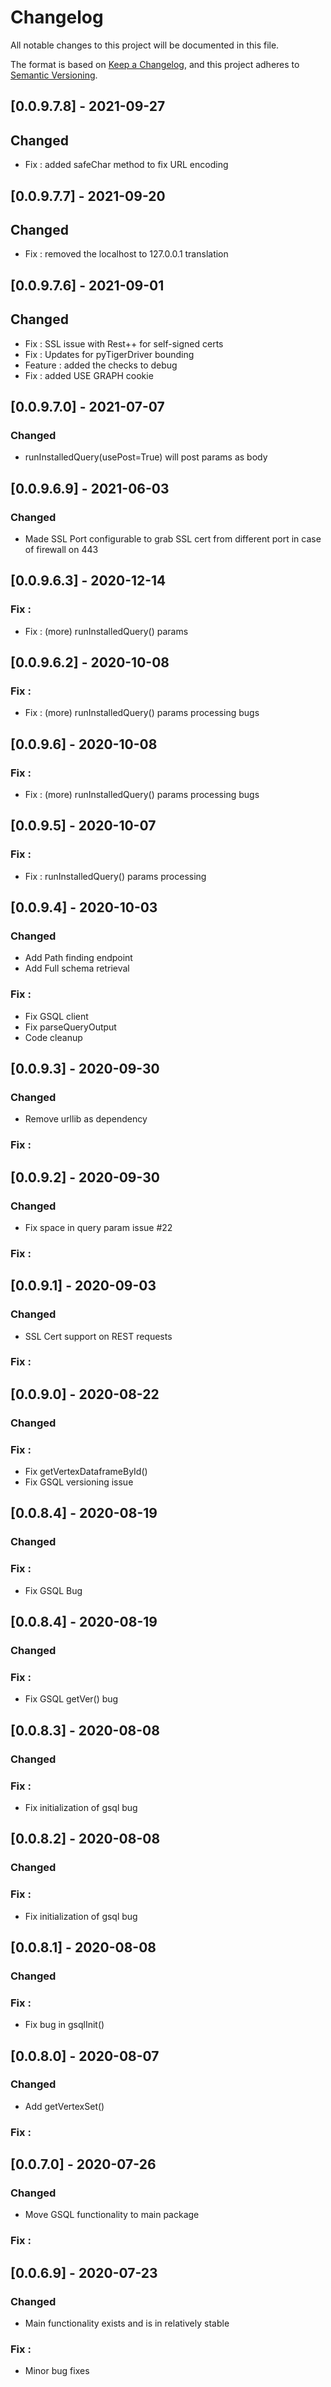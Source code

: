 # Changelog

All notable changes to this project will be documented in this file.

The format is based on [Keep a Changelog](https://keepachangelog.com/en/1.0.0/),
and this project adheres to [Semantic Versioning](https://semver.org/spec/v2.0.0.html).

## [0.0.9.7.8] - 2021-09-27
## Changed
* Fix :  added safeChar method to fix URL encoding

## [0.0.9.7.7] - 2021-09-20
## Changed
* Fix :  removed the localhost to 127.0.0.1 translation


## [0.0.9.7.6] - 2021-09-01
## Changed
* Fix :  SSL issue with Rest++ for self-signed certs 
* Fix :  Updates for pyTigerDriver bounding 
* Feature : added the checks to debug
* Fix :  added USE GRAPH cookie

## [0.0.9.7.0] - 2021-07-07
### Changed
* runInstalledQuery(usePost=True) will post params as body 


## [0.0.9.6.9] - 2021-06-03
### Changed
* Made SSL Port configurable to grab SSL cert from different port in case of firewall on 443


## [0.0.9.6.3] - 2020-12-14
### Fix : 
* Fix :  (more) runInstalledQuery() params 

## [0.0.9.6.2] - 2020-10-08
### Fix : 
* Fix :  (more) runInstalledQuery() params processing bugs


## [0.0.9.6] - 2020-10-08
### Fix : 
* Fix :  (more) runInstalledQuery() params processing bugs


## [0.0.9.5] - 2020-10-07
### Fix : 
* Fix :  runInstalledQuery() params processing


## [0.0.9.4] - 2020-10-03
### Changed
* Add Path finding endpoint
* Add Full schema retrieval

### Fix : 
* Fix GSQL client
* Fix parseQueryOutput
* Code cleanup

## [0.0.9.3] - 2020-09-30
### Changed
* Remove urllib as dependency
### Fix : 

## [0.0.9.2] - 2020-09-30
### Changed
* Fix space in query param issue #22
### Fix : 

## [0.0.9.1] - 2020-09-03
### Changed
* SSL Cert support on REST requests
### Fix : 

## [0.0.9.0] - 2020-08-22
### Changed
### Fix : 
* Fix getVertexDataframeById()
* Fix GSQL versioning issue

## [0.0.8.4] - 2020-08-19
### Changed
### Fix : 
* Fix GSQL Bug

## [0.0.8.4] - 2020-08-19
### Changed
### Fix : 
* Fix GSQL getVer() bug

## [0.0.8.3] - 2020-08-08
### Changed
### Fix : 
* Fix initialization of gsql bug

## [0.0.8.2] - 2020-08-08
### Changed
### Fix : 
* Fix initialization of gsql bug

## [0.0.8.1] - 2020-08-08
### Changed
### Fix : 
* Fix bug in gsqlInit()

## [0.0.8.0] - 2020-08-07
### Changed
* Add getVertexSet()
### Fix : 

## [0.0.7.0] - 2020-07-26
### Changed
* Move GSQL functionality to main package
### Fix : 

## [0.0.6.9] - 2020-07-23
### Changed
* Main functionality exists and is in relatively stable
### Fix : 
* Minor bug fixes

